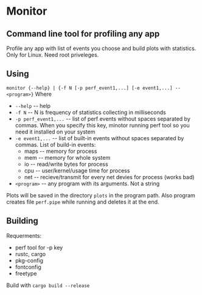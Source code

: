 # Monitor
## Command line tool for profiling any app

Profile any app with list of events you choose and build plots with statistics.
Only for Linux. Need root priveleges.

## Using

`monitor {--help} | {-f N [-p perf_event1,...] [-e event1,...] -- <program>}`
Where
- `--help` -- help
- `-f N` -- N is frequency of statistics collecting in milliseconds
- `-p perf_event1,...` -- list of perf events without spaces separated by commas. When you specify this key, minotor running perf tool so you need it installed on your system
- `-e event1,...` -- list of built-in events without spaces separated by commas.
  List of build-in events:
  - maps -- memory for process
  - mem -- memory for whole system
  - io -- read/write bytes for process
  - cpu -- user/kernel/usage time for process
  - net -- recieve/transmit for every net devies for process (works bad)
- `<program>` -- any program with its arguments. Not a string

Plots will be saved in the directory `plots` in the program path.
Also program creates file `perf.pipe` while running and deletes it at the end.

## Building
Requerments:
- perf tool for -p key
- rustc, cargo
- pkg-config
- fontconfig
- freetype

Build with `cargo build --release`
